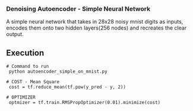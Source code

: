 ### Denoising Autoencoder - Simple Neural Network
A simple neural network that takes in 28x28 noisy mnist digits as inputs, encodes them onto two hidden layers(256 nodes) and recreates the clear output.

## Execution
```
# Command to run
 python autoencoder_simple_on_mnist.py 

# COST - Mean Square
 cost = tf.reduce_mean(tf.pow(y_pred - y, 2)) 
     
# OPTIMIZER 
 optmizer = tf.train.RMSPropOptimizer(0.01).minimize(cost) 
```

